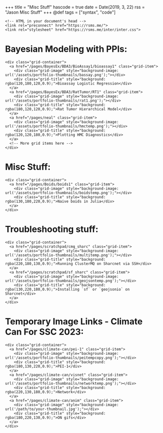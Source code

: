 +++
title = "Misc Stuff"
hascode = true
date = Date(2019, 3, 22)
rss = "Jason Misc Stuff"
+++
@def tags = ["syntax", "code"]

~~~
<!-- HTML in your document's head -->
<link rel="preconnect" href="https://rsms.me/">
<link rel="stylesheet" href="https://rsms.me/inter/inter.css">
~~~


<!-- 
# Julia Bayes 
## Reparametrization in Turing.jl

Finish the Neal funnel writeup [here](/pages/neal). 

## Turing pitfalls

This is going to be a page with some easy to make mistakes, and ways to avoid them. [here](/pages/turingpitfalls). 

## Some random models
Way later

- Splines
- Epidemic models
    - Chain Binomial
    - SIR - Diffeq
    - SIR - Markov process
    - Partially specified models
- Paintings  -->


# Bayesian Modeling with PPls:

~~~
<div class="grid-container">
  <a href="/pages/BayesEx/BDA3/BioAssay1/bioassay1" class="grid-item">
    <div class="grid-image" style="background-image: url('/assets/portfolio-thumbnails/bassay.png');"></div>
    <div class="grid-title" style="background: rgba(120,180,120,0.9);">Bioassay Logistic Regression</div>
  </a>
  <a href="/pages/BayesEx/BDA3/RatTumor/RT1" class="grid-item">
    <div class="grid-image" style="background-image: url('/assets/portfolio-thumbnails/rat1.png');"></div>
    <div class="grid-title" style="background: rgba(180,120,120,0.9);">Rat Tumor Hierarchical Model</div>
  </a>
  <a href="/pages/neal" class="grid-item">
    <div class="grid-image" style="background-image: url('/assets/portfolio-thumbnails/hmctemp.png');"></div>
    <div class="grid-title" style="background: rgba(120,120,180,0.9);">Plotting HMC Diagnostics</div>
  </a>
  <!-- More grid items here -->
</div>

~~~

# Misc Stuff:

~~~
<div class="grid-container">
  <a href="/pages/Boids/boids1" class="grid-item">
    <div class="grid-image" style="background-image: url('/assets/portfolio-thumbnails/boidstemp.png');"></div>
    <div class="grid-title" style="background: rgba(130,180,220,0.9);">Naive boids in Julia</div>
  </a>
</div>

~~~

# Troubleshooting stuff:
~~~
<div class="grid-container">
  <a href="/pages/scratchpad/cmq_sharc" class="grid-item">
    <div class="grid-image" style="background-image: url('/assets/portfolio-thumbnails/multitemp.png');"></div>
    <div class="grid-title" style="background: rgba(220,180,130,0.9);">Running ClusterMQ on Sharcnet via SSH</div>
  </a>
  <a href="/pages/scratchpad/sf_sharc" class="grid-item">
    <div class="grid-image" style="background-image: url('/assets/portfolio-thumbnails/geojsontemp.png');"></div>
    <div class="grid-title" style="background: rgba(130,220,180,0.9);">Installing `sf` or `geojsonio` on Sharcnet</div>
  </a>
</div>
~~~

# Temporary Image Links - Climate Can For SSC 2023:
~~~
<div class="grid-container">
  <a href="/pages/climate-can/pei-1" class="grid-item">
    <div class="grid-image" style="background-image: url('/assets/portfolio-thumbnails/peitempcopy.png');"></div>
    <div class="grid-title" style="background: rgba(180,130,220,0.9);">PEI-1</div>
  </a>
  <a href="/pages/climate-can/visnet" class="grid-item">
    <div class="grid-image" style="background-image: url('/assets/portfolio-thumbnails/networktemp.png');"></div>
    <div class="grid-title" style="background: rgba(220,130,180,0.9);">Network</div>
  </a>
  <a href="/pages/climate-can/anim" class="grid-item">
    <div class="grid-image" style="background-image: url('/path/to/your-thumbnail.jpg');"></div>
    <div class="grid-title" style="background: rgba(180,220,130,0.9);">ON gifs</div>
  </a>
</div>
~~~